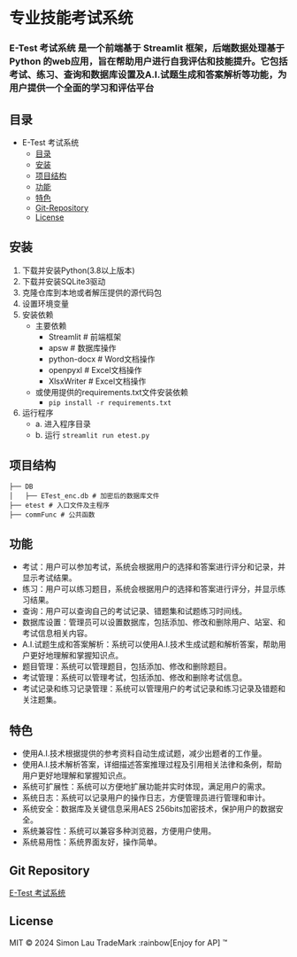 # 专业技能考试系统

### E-Test 考试系统 是一个前端基于 Streamlit 框架，后端数据处理基于 Python 的web应用，旨在帮助用户进行自我评估和技能提升。它包括考试、练习、查询和数据库设置及A.I.试题生成和答案解析等功能，为用户提供一个全面的学习和评估平台

## 目录

- E-Test 考试系统
  - [目录](#目录)
  - [安装](#安装)
  - [项目结构](#项目结构)
  - [功能](#功能)
  - [特色](#特色)
  - [Git-Repository](#git-repository)
  - [License](#license)

## 安装

1. 下载并安装Python(3.8以上版本)
2. 下载并安装SQLite3驱动
3. 克隆仓库到本地或者解压提供的源代码包
4. 设置环境变量
5. 安装依赖
    - 主要依赖
      - Streamlit # 前端框架
      - apsw # 数据库操作
      - python-docx # Word文档操作
      - openpyxl # Excel文档操作
      - XlsxWriter # Excel文档操作
    - 或使用提供的requirements.txt文件安装依赖
      - `pip install -r requirements.txt`
6. 运行程序
    - a. 进入程序目录
    - b. 运行 `streamlit run etest.py`

## 项目结构

```
├── DB
│   ├── ETest_enc.db # 加密后的数据库文件
├── etest # 入口文件及主程序
├── commFunc # 公共函数
```

## 功能

- 考试：用户可以参加考试，系统会根据用户的选择和答案进行评分和记录，并显示考试结果。
- 练习：用户可以练习题目，系统会根据用户的选择和答案进行评分，并显示练习结果。
- 查询：用户可以查询自己的考试记录、错题集和试题练习时间线。
- 数据库设置：管理员可以设置数据库，包括添加、修改和删除用户、站室、和考试信息相关内容。
- A.I.试题生成和答案解析：系统可以使用A.I.技术生成试题和解析答案，帮助用户更好地理解和掌握知识点。
- 题目管理：系统可以管理题目，包括添加、修改和删除题目。
- 考试管理：系统可以管理考试，包括添加、修改和删除考试信息。
- 考试记录和练习记录管理：系统可以管理用户的考试记录和练习记录及错题和关注题集。

## 特色

- 使用A.I.技术根据提供的参考资料自动生成试题，减少出题者的工作量。
- 使用A.I.技术解析答案，详细描述答案推理过程及引用相关法律和条例，帮助用户更好地理解和掌握知识点。
- 系统可扩展性：系统可以方便地扩展功能并实时体现，满足用户的需求。
- 系统日志：系统可以记录用户的操作日志，方便管理员进行管理和审计。
- 系统安全：数据库及关键信息采用AES 256bits加密技术，保护用户的数据安全。
- 系统兼容性：系统可以兼容多种浏览器，方便用户使用。
- 系统易用性：系统界面友好，操作简单。

## Git Repository

[E-Test 考试系统](https://github.com/simonpek88/ETest-SQLite.git)

## License

MIT © 2024 Simon Lau TradeMark :rainbow[Enjoy for AP] ™
